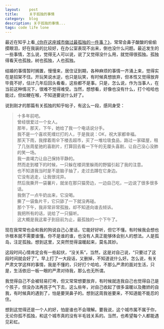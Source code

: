 ```yaml
---
layout:    post
title:     关于孤独的事情
category:  blog
description: 关于孤独的事情...
tags: code life lone
---
```

最近在知乎上看[《你在这座城市做过最孤独的一件事？》](http://www.zhihu.com/question/31318753)，常常会鼻子酸酸的偷偷摸眼泪，好在我装的比较好，在办公室表现不出来，倒也没什么问题。最近发生的一些事情，怎么说，觉得无人可以说，说了又觉得没什么用，就觉得很孤独。孤独得看天也孤独，树也孤独，人也孤独。

结婚的事情暂时搁置，慢慢来，居住证到期，各种麻烦的事情一齐涌上来，觉得实在是招架不住。开玩笑说水逆，也只是玩笑，有时候真想放弃，但本性又觉得放弃毕竟不好，估计几年后回头看看，这些都不是事。只是，怎么说，作为当事人，在当前这种情况下，很难不觉得难受。当然，想想看，好像也没有什么，打个哈哈也能过，但如鲠在喉，不知道要说什么好了。

说到刚才的那篇有关孤独的知乎帖子，有这么一段，感同身受：

> 十多年前吧。<br>
> 曾经很爱过一个女人。<br>
> 那年，那天，下午，她给了我一个电话说分手。<br>
> 我不是一个喜欢死缠烂打的人，于是我说：OK，祝大家都幸福。<br>
> 那天下雨，我撑着雨伞下楼去超市，买了一堆垃圾食品，路过一家碟屋，租了几张周星驰的喜剧片，打算回去看一下午的无厘头喜剧，让自己没心没肺的笑一场。<br>
> 我一直竭力让自己保持平静的。<br>
> 然而走到楼下的时候，一只躲在楼洞里躲雨的野猫引起了我的注意。<br>
> 也不知道我当时是不是脑子抽了，走过去蹲在它身边。<br>
> 它没有逃走，让我很诧异。<br>
> 然后我撕开一袋薯片，就坐在那只猫旁边，一边自己吃，一边说了很多很多话。<br>
> 我倒了一点牛奶出来，它没喝。<br>
> 撕了一袋鱼片干，它只舔了一下就没再碰。<br>
> 那个下午，我非常非常孤独，却不知道向谁去倾诉。<br>
> 我把所有的话，说给了一只猫听。<br>
> 这大概是我这辈子到目前为止，最孤独的一个下午了。<br>

现在我常常也会和我的狗说自己心里话，它能好好听，但它不懂。有时候我会想也许根本就不需要谁懂。你不是谁的谁，也没有人真正能够体会别人的想法。人是孤岛，注定孤独。想到这里，又突然觉得温暖起来，莫名其妙。

这段时间心情肯定会有一些起伏，“没关系”，当然，这是对自己说，“只要过了这段时间就会好了”。早上打了一大段话，又删掉，不知道说什么好。怎么说，有关严肃文学这样的事情，我是不懂的，只好打个哈哈，不那么严肃的面对生活，只是，生活依旧一板一眼的严肃对待我，那么也无所谓。

我觉得自己不会被轻易打垮，但又常常想要放弃，有时候就连我自己也觉得自己是个孩子，但没办法再孩子气下去，这么些年，对自己收起了很多温暖以及撒娇的自我，有时候真的遇到了，怕是要哭鼻子的。想到这周我爸要来，不知道能不能忍的住。

想到这觉得还是一个人的好，怕是谁也不会理解。要我说，这个城市属不属于你，无论你孤不孤独，和这个城市真的没有半毛钱关系的。当然，也希望每个人都能遇见彩虹。
